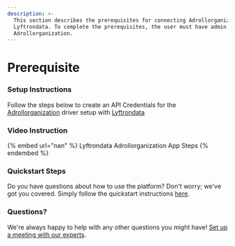 ```yaml
---
description: >-
  This section describes the prerequisites for connecting Adrollorganization to
  Lyftrondata. To complete the prerequisites, the user must have admin access to
  Adrollorganization.
---
```


# Prerequisite

<mark style="color:blue;"></mark>

### Setup Instructions

Follow the steps below to create an API Credentials for the [Adrollorganization](nan) driver setup with [Lyftrondata](https://www.lyftrondata.com)

### Video Instruction

{% embed url="nan" %}
Lyftrondata Adrollorganization App Steps
{% endembed %}

### Quickstart Steps

Do you have questions about how to use the platform? Don't worry; we've got you covered. Simply follow the quickstart instructions [here](README.md).

### Questions? <a href="#questions" id="questions"></a>

We're always happy to help with any other questions you might have! [Set up a meeting with our experts](https://www.lyftrondata.com/book-a-meeting/).

